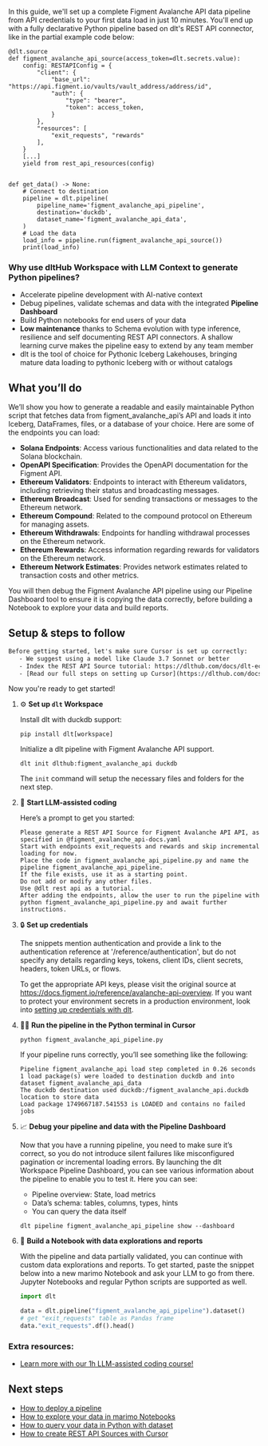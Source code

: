 In this guide, we'll set up a complete Figment Avalanche API data pipeline from API credentials to your first data load in just 10 minutes. You'll end up with a fully declarative Python pipeline based on dlt's REST API connector, like in the partial example code below:

```python-outcome
@dlt.source
def figment_avalanche_api_source(access_token=dlt.secrets.value):
    config: RESTAPIConfig = {
        "client": {
            "base_url": "https://api.figment.io/vaults/vault_address/address/id",
            "auth": {
                "type": "bearer",
                "token": access_token,
            }
        },
        "resources": [
            "exit_requests", "rewards"
        ],
    }
    [...]
    yield from rest_api_resources(config)


def get_data() -> None:
    # Connect to destination
    pipeline = dlt.pipeline(
        pipeline_name='figment_avalanche_api_pipeline',
        destination='duckdb',
        dataset_name='figment_avalanche_api_data', 
    )
    # Load the data
    load_info = pipeline.run(figment_avalanche_api_source())
    print(load_info) 
```

### Why use dltHub Workspace with LLM Context to generate Python pipelines?

- Accelerate pipeline development with AI-native context
- Debug pipelines, validate schemas and data with the integrated **Pipeline Dashboard**
- Build Python notebooks for end users of your data
- **Low maintenance** thanks to Schema evolution with type inference, resilience and self documenting REST API connectors. A shallow learning curve makes the pipeline easy to extend by any team member
- dlt is the tool of choice for Pythonic Iceberg Lakehouses, bringing mature data loading to pythonic Iceberg with or without catalogs

## What you’ll do

We’ll show you how to generate a readable and easily maintainable Python script that fetches data from figment_avalanche_api’s API and loads it into Iceberg, DataFrames, files, or a database of your choice. Here are some of the endpoints you can load:

- **Solana Endpoints**: Access various functionalities and data related to the Solana blockchain.
- **OpenAPI Specification**: Provides the OpenAPI documentation for the Figment API.
- **Ethereum Validators**: Endpoints to interact with Ethereum validators, including retrieving their status and broadcasting messages.
- **Ethereum Broadcast**: Used for sending transactions or messages to the Ethereum network.
- **Ethereum Compound**: Related to the compound protocol on Ethereum for managing assets.
- **Ethereum Withdrawals**: Endpoints for handling withdrawal processes on the Ethereum network.
- **Ethereum Rewards**: Access information regarding rewards for validators on the Ethereum network.
- **Ethereum Network Estimates**: Provides network estimates related to transaction costs and other metrics.

You will then debug the Figment Avalanche API pipeline using our Pipeline Dashboard tool to ensure it is copying the data correctly, before building a Notebook to explore your data and build reports.

## Setup & steps to follow

```default
Before getting started, let's make sure Cursor is set up correctly:
   - We suggest using a model like Claude 3.7 Sonnet or better
   - Index the REST API Source tutorial: https://dlthub.com/docs/dlt-ecosystem/verified-sources/rest_api/ and add it to context as **@dlt rest api**
   - [Read our full steps on setting up Cursor](https://dlthub.com/docs/dlt-ecosystem/llm-tooling/cursor-restapi#23-configuring-cursor-with-documentation)
```

Now you're ready to get started!

1. ⚙️ **Set up `dlt` Workspace**
    
    Install dlt with duckdb support:
    ```shell
    pip install dlt[workspace]
    ```

    Initialize a dlt pipeline with Figment Avalanche API support.
    ```shell
    dlt init dlthub:figment_avalanche_api duckdb
    ```

    The `init` command will setup the necessary files and folders for the next step.
    
2. 🤠 **Start LLM-assisted coding**
    
    Here’s a prompt to get you started:
    
    ```prompt
    Please generate a REST API Source for Figment Avalanche API API, as specified in @figment_avalanche_api-docs.yaml 
    Start with endpoints exit_requests and rewards and skip incremental loading for now. 
    Place the code in figment_avalanche_api_pipeline.py and name the pipeline figment_avalanche_api_pipeline. 
    If the file exists, use it as a starting point. 
    Do not add or modify any other files. 
    Use @dlt rest api as a tutorial. 
    After adding the endpoints, allow the user to run the pipeline with python figment_avalanche_api_pipeline.py and await further instructions.
    ```

    
3. 🔒 **Set up credentials** 
    
    The snippets mention authentication and provide a link to the authentication reference at '/reference/authentication', but do not specify any details regarding keys, tokens, client IDs, client secrets, headers, token URLs, or flows.
    
    To get the appropriate API keys, please visit the original source at https://docs.figment.io/reference/avalanche-api-overview.
    If you want to protect your environment secrets in a production environment, look into [setting up credentials with dlt](https://dlthub.com/docs/walkthroughs/add_credentials).
    
4. 🏃‍♀️ **Run the pipeline in the Python terminal in Cursor**
    
    ```shell
    python figment_avalanche_api_pipeline.py
    ```
    
    If your pipeline runs correctly, you’ll see something like the following:
    
    ```shell
    Pipeline figment_avalanche_api load step completed in 0.26 seconds
    1 load package(s) were loaded to destination duckdb and into dataset figment_avalanche_api_data
    The duckdb destination used duckdb:/figment_avalanche_api.duckdb location to store data
    Load package 1749667187.541553 is LOADED and contains no failed jobs
    ```
    
5. 📈 **Debug your pipeline and data with the Pipeline Dashboard**

    Now that you have a running pipeline, you need to make sure it’s correct, so you do not introduce silent failures like misconfigured pagination or incremental loading errors. By launching the dlt Workspace Pipeline Dashboard, you can see various information about the pipeline to enable you to test it. Here you can see:
    - Pipeline overview: State, load metrics
    - Data’s schema: tables, columns, types, hints
    - You can query the data itself
    
    ```shell
    dlt pipeline figment_avalanche_api_pipeline show --dashboard
    ```
    
6. 🐍 **Build a Notebook with data explorations and reports**

    With the pipeline and data partially validated, you can continue with custom data explorations and reports. To get started, paste the snippet below into a new marimo Notebook and ask your LLM to go from there. Jupyter Notebooks and regular Python scripts are supported as well.

    
    ```python
    import dlt

   data = dlt.pipeline("figment_avalanche_api_pipeline").dataset()
   # get "exit_requests" table as Pandas frame
   data."exit_requests".df().head()
    ```

### Extra resources:

- [Learn more with our 1h LLM-assisted coding course!](https://www.youtube.com/watch?v=GGid70rnJuM)

## Next steps

- [How to deploy a pipeline](https://dlthub.com/docs/walkthroughs/deploy-a-pipeline)
- [How to explore your data in marimo Notebooks](https://dlthub.com/docs/general-usage/dataset-access/marimo)
- [How to query your data in Python with dataset](https://dlthub.com/docs/general-usage/dataset-access/dataset)
- [How to create REST API Sources with Cursor](https://dlthub.com/docs/dlt-ecosystem/llm-tooling/cursor-restapi)
